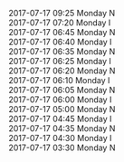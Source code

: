 2017-07-17 09:25 Monday  N  
2017-07-17 07:20 Monday  I  
2017-07-17 06:45 Monday  N  
2017-07-17 06:40 Monday  I  
2017-07-17 06:35 Monday  N  
2017-07-17 06:25 Monday  I  
2017-07-17 06:20 Monday  N  
2017-07-17 06:10 Monday  I  
2017-07-17 06:05 Monday  N  
2017-07-17 06:00 Monday  I  
2017-07-17 05:00 Monday  N  
2017-07-17 04:45 Monday  I  
2017-07-17 04:35 Monday  N  
2017-07-17 04:30 Monday  I  
2017-07-17 03:30 Monday  N  
